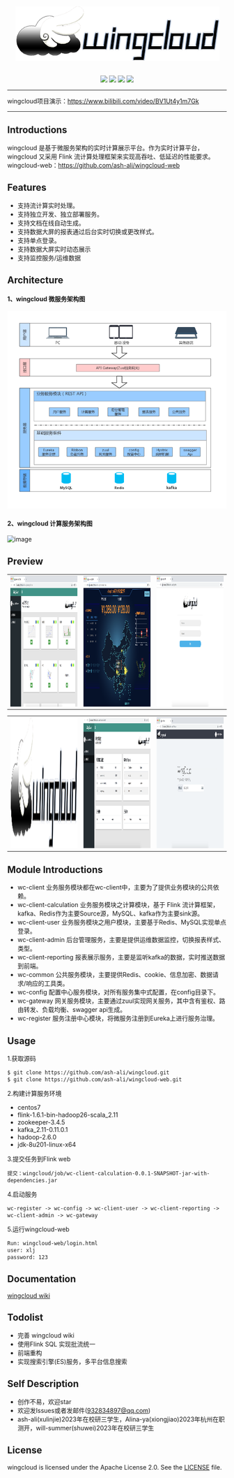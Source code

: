 <div align="center">
  <a href="#">
    <img src="https://github.com/ash-ali/wingcloud/blob/master/img/logo.png">
  </a>  
</div>

<br>

<div align="center">

[![](https://img.shields.io/badge/release-v1.0.0-blue.svg)](https://github.com/ash-ali/wingcloud/releases/tag/v1.0.0)
![](https://img.shields.io/badge/build-passing-orange.svg)
![](https://img.shields.io/badge/license-Apache--2.0-brighhtgreen.svg)
[![](https://img.shields.io/badge/wiki-reference-inactive.svg)](https://github.com/ash-ali/wingcloud/wiki)

</div>

---

wingcloud项目演示：https://www.bilibili.com/video/BV1Ut4y1m7Gk


---
## Introductions
wingcloud 是基于微服务架构的实时计算展示平台。作为实时计算平台，wingcloud 又采用 Flink 流计算处理框架来实现高吞吐、低延迟的性能要求。
wingcloud-web：https://github.com/ash-ali/wingcloud-web




## Features
- 支持流计算实时处理。
- 支持独立开发、独立部署服务。
- 支持文档在线自动生成。
- 支持数据大屏的报表通过后台实时切换或更改样式。
- 支持单点登录。
- 支持数据大屏实时动态展示
- 支持监控服务/运维数据



## Architecture

#### 1、wingcloud 微服务架构图
![image](https://github.com/ash-ali/wingcloud/blob/master/img/allarc.jpg)

#### 2、wingcloud 计算服务架构图
![image](hhttps://github.com/ash-ali/wingcloud/blob/master/img/calarc.jpg)



## Preview

<table><tr>
    <td><img src="https://github.com/ash-ali/wingcloud/blob/master/img/controller.JPG" border=0 width="300px" height="300px"></td>
    <td><img src="https://github.com/ash-ali/wingcloud/blob/master/img/index.JPG" border=0 width="300px" height="300px"></td>
    <td><img src="https://github.com/ash-ali/wingcloud/blob/master/img/login.JPG" border=0 width="300px" height="300px"></td>
</tr></table>

<table><tr>
    <td><img src="https://github.com/ash-ali/wingcloud/blob/master/img/logo.png" border=0 width="300px" height="300px"></td>
    <td><img src="https://github.com/ash-ali/wingcloud/blob/master/img/look.JPG" border=0 width="300px" height="300px"></td>
    <td><img src="https://github.com/ash-ali/wingcloud/blob/master/img/search.JPG" border=0 width="300px" height="300px"></td>
</tr></table>


## Module Introductions
- wc-client 业务服务模块都在wc-client中，主要为了提供业务模块的公共依赖。
- wc-client-calculation 业务服务模块之计算模块，基于 Flink 流计算框架，kafka、Redis作为主要Source源，MySQL、kafka作为主要sink源。
- wc-client-user 业务服务模块之用户模块，主要基于Redis、MySQL实现单点登录。
- wc-client-admin 后台管理服务，主要是提供运维数据监控，切换报表样式、类型。
- wc-client-reporting 报表展示服务，主要是监听kafka的数据，实时推送数据到前端。
- wc-common 公共服务模块，主要提供Redis、cookie、信息加密、数据请求/响应的工具类。
- wc-config 配置中心服务模块，对所有服务集中式配置，在config目录下。
- wc-gateway 网关服务模块，主要通过zuul实现网关服务，其中含有鉴权、路由转发、负载均衡、swagger api生成。
- wc-register 服务注册中心模块，将微服务注册到Eureka上进行服务治理。


## Usage
1.获取源码
```git
$ git clone https://github.com/ash-ali/wingcloud.git
$ git clone https://github.com/ash-ali/wingcloud-web.git
```

2.构建计算服务环境

- centos7
- flink-1.6.1-bin-hadoop26-scala_2.11
- zookeeper-3.4.5
- kafka_2.11-0.11.0.1
- hadoop-2.6.0
- jdk-8u201-linux-x64

3.提交任务到Flink web

```text
提交：wingcloud/job/wc-client-calculation-0.0.1-SNAPSHOT-jar-with-dependencies.jar
```

4.启动服务
```text
wc-register -> wc-config -> wc-client-user -> wc-client-reporting -> wc-client-admin -> wc-gateway
```

5.运行wingcloud-web
```text
Run: wingcloud-web/login.html
user: xlj
password: 123
```


## Documentation
[wingcloud wiki](https://github.com/ash-ali/wingcloud/wiki)
 

 
## Todolist

- 完善 wingcloud wiki
- 使用Flink SQL 实现批流统一
- 前端重构
- 实现搜索引擎(ES)服务，多平台信息搜索


## Self Description
- 创作不易，欢迎star
- 欢迎发Issues或者发邮件(932834897@qq.com)
- ash-ali(xulinjie)2023年在校研三学生，Alina-ya(xiongjiao)2023年杭州在职测开，will-summer(shuwei)2023年在校研三学生


## License
wingcloud is licensed under the Apache License 2.0. See the [LICENSE](LICENSE) file.


